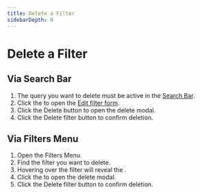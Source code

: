 ```yaml
---
title: Delete a Filter
sidebarDepth: 0
---
```


# Delete a Filter

## Via Search Bar

<GsfSearchBar
  variant="repo"
  width="100%"/>

1. The query you want to delete must be active in the [Search Bar](/elements/search-bar/).
1. Click the <GsfIcon icon="heart"/> to open the [Edit filter form](/elements/filter-form/edit-filter).
1. Click the <GsfButton theme="error" sm>Delete</GsfButton> button to open the delete modal.
1. Click the <GsfButton theme="error" sm>Delete filter</GsfButton> button to confirm deletion.

## Via Filters Menu

<Row>
  <Col>
    <ol>
      <li>Open the <router-link to="/elements/filters-menu/">Filters Menu</router-link>.</li>
      <li>Find the filter you want to delete.</li>
      <li>Hovering over the filter will reveal the <GsfIcon icon="trash" color="#CB2431"/>.</li>
      <li>Click the <GsfIcon icon="trash" color="#CB2431"/> to open the delete modal.</li>
      <li>Click the  <GsfButton theme="error" sm>Delete filter</GsfButton> button to confirm deletion.</li>
    </ol>
  </Col>

  <Col>
    <GsfFiltersMenu width="100%"/>
  </Col>
</Row>
